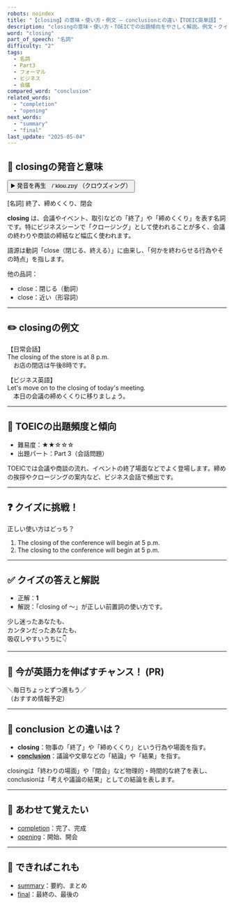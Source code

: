 ```yaml
---
robots: noindex
title: "【closing】の意味・使い方・例文 ― conclusionとの違い【TOEIC英単語】"
description: "closingの意味・使い方・TOEICでの出題傾向をやさしく解説。例文・クイズ付きでconclusionとの違いもわかりやすく学べます。"
word: "closing"
part_of_speech: "名詞"
difficulty: "2"
tags:
  - 名詞
  - Part3
  - フォーマル
  - ビジネス
  - 会議
compared_word: "conclusion"
related_words:
  - "completion"
  - "opening"
next_words:
  - "summary"
  - "final"
last_update: "2025-05-04"
---
```


## 🔰 closingの発音と意味

<button class="play-audio" onclick="playTTS('closing')">
  <span class="play-audio-main">
    ▶️ 発音を再生　/ˈkloʊ.zɪŋ/
  </span>
  <span class="play-audio-sub">
    （クロウズィング）
  </span>
</button>

[名詞] 終了、締めくくり、閉会

**closing** は、会議やイベント、取引などの「終了」や「締めくくり」を表す名詞です。特にビジネスシーンで「クロージング」として使われることが多く、会議の終わりや商談の締結など幅広く使われます。

語源は動詞「close（閉じる、終える）」に由来し、「何かを終わらせる行為やその時点」を指します。

他の品詞：  
- close：閉じる（動詞）
- close：近い（形容詞）

---

## ✏️ closingの例文

【日常会話】  
The closing of the store is at 8 p.m.  
　お店の閉店は午後8時です。

【ビジネス英語】  
Let's move on to the closing of today's meeting.  
　本日の会議の締めくくりに移りましょう。

---

## 🎯 TOEICの出題頻度と傾向

- 難易度：★★☆☆☆
- 出題パート：Part 3（会話問題）

TOEICでは会議や商談の流れ、イベントの終了場面などでよく登場します。締めの挨拶やクロージングの案内など、ビジネス会話で頻出です。

---

## ❓ クイズに挑戦！

正しい使い方はどっち？

1. The closing of the conference will begin at 5 p.m.  
2. The closing to the conference will begin at 5 p.m.

---

## ✅ クイズの答えと解説

- 正解：**1**
- 解説：「closing of ～」が正しい前置詞の使い方です。

少し迷ったあなたも、  
カンタンだったあなたも、  
吸収しやすいうちに👇️

---

## 🚀 今が英語力を伸ばすチャンス！ (PR)

<div class="info-center">
＼毎日ちょっとずつ進もう／<br>  
（おすすめ情報予定）
</div>

---

## 🤔  conclusion との違いは？

- **closing**：物事の「終了」や「締めくくり」という行為や場面を指す。
- **[conclusion](/word/conclusion/)**：議論や文章などの「結論」や「結果」を指す。

closingは「終わりの場面」や「閉会」など物理的・時間的な終了を表し、conclusionは「考えや議論の結果」としての結論を表します。

---

## 🧩 あわせて覚えたい

- [completion](/word/completion/)：完了、完成
- [opening](/word/opening/)：開始、開会

---

## 📖 できればこれも

- [summary](/word/summary/)：要約、まとめ
- [final](/word/final/)：最終の、最後の

<!-- cvid: aid41_bid11 -->
